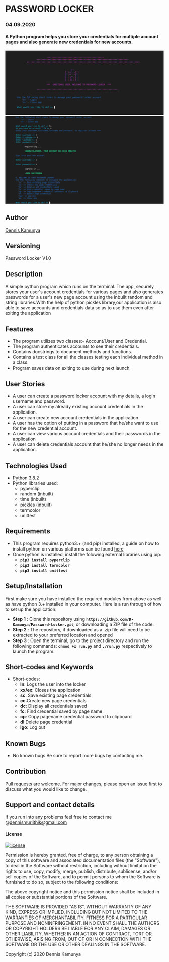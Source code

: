 # PASSWORD LOCKER
### 04.09.2020
####  A Python program helps you store your credentials for multiple account pages and also generate new credentials for new accounts.
![alt text](imgs/app1.png)
![alt text](imgs/app2.png)

## Author
[Dennis Kamunya](https://github.com/D-Kamunya)

## Versioning
Password Locker V1.0

## Description
A simple python program which runs on the terminal. The app, securely stores your user's account credentials for various pages and also generates passwords for a user's new page account using the inbuilt random and string libraries.With the help of python pickles library,our application is also able to save accounts and credentials data so as to use them even after exiting the application  

## Features
* The program utilizes two classes:- Account/User and Credential.
* The program authenticates accounts to see their credentials.
* Contains docstrings to document methods and functions.
* Contains a test class for all the classes testing each individual method in a class.
* Program saves data on exiting to use during next launch

## User Stories
* A user can create a password locker account with my details, a login username and password.
* A user can store my already existing account credentials in the application.
* A user can create new account credentials in the application.
* A user has the option of putting in a password that he/she want to use for the new credential account.
* A user can view various account credentials and their passwords in the application
* A user can delete credentials account that he/she no longer needs in the application.

## Technologies Used
* Python 3.8.2
* Python libraries used:
    * pyperclip
    * random (inbuilt)
    * time (inbuilt)
    * pickles (inbuilt)
    * termcolor
    * unittest

## Requirements
* This program requires python3.+ (and pip) installed, a guide on how to install python on various platforms can be found [here](https://www.python.org/)
* Once python is installed, install the folowing external libraries using pip:
    * **`pip3 install pyperclip`**
    * **`pip3 install termcolor`**
    * **`pip3 install unittest`**

## Setup/Installation
First make sure you have installed the required modules from above as well as have python 3.+ installed in your computer.
Here is a run through of how to set up the application:
* **Step 1** : Clone this repository using **`https://github.com/D-Kamunya/Password-Locker.git`**, or downloading a ZIP file of the code.
* **Step 2** : The repository, if downloaded as a .zip file will need to be extracted to your preferred location and opened
* **Step 3** : Open the terminal, go to the project directory and run the following commands: **`chmod +x run.py`** and **`./run.py`** respectively to launch the program.


## Short-codes and Keywords
* Short-codes:
    * **ln**: Logs the user into the locker
    * **xx/ex**: Closes the application
    * **sc**: Save existing page credentials
    * **cc**:Create new page credentials
    * **dc**: Display all credentials saved
    * **fc**: Find credential saved by page name
    * **cp**: Copy pagename credential password to clipboard
    * **dl**:Delete page credential
    * **lgo**: Log out

## Known Bugs
* No known bugs
Be sure to report more bugs by contacting me.

## Contribution
Pull requests are welcome. For major changes, please open an issue first to discuss what you would like to change.

## Support and contact details
If you run into any problems feel free to contact me @dennismuriithik@gmail.com

#### License
[![license](https://img.shields.io/github/license/DAVFoundation/captain-n3m0.svg?style=flat-square)](https://github.com/DAVFoundation/captain-n3m0/blob/master/LICENSE)

Permission is hereby granted, free of charge, to any person obtaining a copy of this software and associated documentation files (the "Software"), to deal in the Software without restriction, including without limitation the rights to use, copy, modify, merge, publish, distribute, sublicense, and/or sell copies of the Software, and to permit persons to whom the Software is furnished to do so, subject to the following conditions:

The above copyright notice and this permission notice shall be included in all copies or substantial portions of the Software.

THE SOFTWARE IS PROVIDED "AS IS", WITHOUT WARRANTY OF ANY KIND, EXPRESS OR IMPLIED, INCLUDING BUT NOT LIMITED TO THE WARRANTIES OF MERCHANTABILITY, FITNESS FOR A PARTICULAR PURPOSE AND NONINFRINGEMENT. IN NO EVENT SHALL THE AUTHORS OR COPYRIGHT HOLDERS BE LIABLE FOR ANY CLAIM, DAMAGES OR OTHER LIABILITY, WHETHER IN AN ACTION OF CONTRACT, TORT OR OTHERWISE, ARISING FROM, OUT OF OR IN CONNECTION WITH THE SOFTWARE OR THE USE OR OTHER DEALINGS IN THE SOFTWARE.

Copyright (c) 2020 Dennis Kamunya


